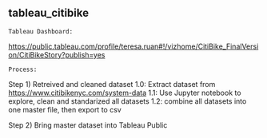 ## tableau_citibike
```
Tableau Dashboard: 
```
https://public.tableau.com/profile/teresa.ruan#!/vizhome/CitiBike_FinalVersion/CitiBikeStory?publish=yes

```
Process:
```
Step 1) Retreived and cleaned dataset
1.0: Extract dataset from https://www.citibikenyc.com/system-data
1.1: Use Jupyter notebook to explore, clean and standarized all datasets
1.2: combine all datasets into one master file, then export to csv


Step 2) Bring master dataset into Tableau Public
